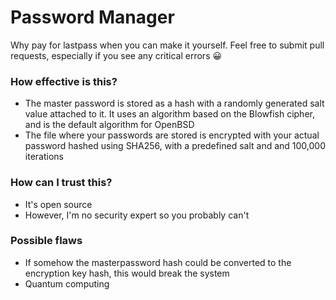 # Password Manager

Why pay for lastpass when you can make it yourself.
Feel free to submit pull requests, especially if you see any critical errors 😀

### How effective is this?
- The master password is stored as a hash with a randomly generated salt value attached to it. It uses an algorithm based on the Blowfish cipher, and is the default algorithm for OpenBSD
- The file where your passwords are stored is encrypted with your actual password hashed using SHA256, with a predefined salt and and 100,000 iterations

### How can I trust this?
- It's open source
- However, I'm no security expert so you probably can't

### Possible flaws
- If somehow the masterpassword hash could be converted to the encryption key hash, this would break the system
- Quantum computing

